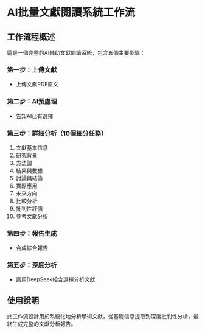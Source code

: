 # AI批量文獻閱讀系統工作流

## 工作流程概述

這是一個完整的AI輔助文獻閱讀系統，包含五個主要步驟：

### 第一步：上傳文獻
- 上傳文獻PDF原文

### 第二步：AI預處理
- 告知AI已有選擇

### 第三步：詳細分析（10個細分任務）
1. 文獻基本信息
2. 研究背景
3. 方法論
4. 結果與數據
5. 討論與結論
6. 實際應用
7. 未來方向
8. 比較分析
9. 批判性評價
10. 參考文獻分析

### 第四步：報告生成
- 合成綜合報告

### 第五步：深度分析
- 調用DeepSeek給含選擇分析文獻

## 使用說明
此工作流設計用於系統化地分析學術文獻，從基礎信息提取到深度批判性分析，最終生成完整的文獻分析報告。